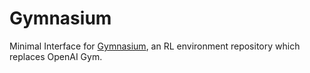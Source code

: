 # Gymnasium

Minimal Interface for [Gymnasium](https://gymnasium.farama.org/content/basic_usage/), an RL environment repository which replaces OpenAI Gym. 
